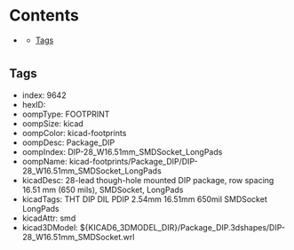 



Contents
========

* [](#)
	* [Tags](#tags)

# 

## Tags

- index: 9642
- hexID: 
- oompType: FOOTPRINT
- oompSize: kicad
- oompColor: kicad-footprints
- oompDesc: Package_DIP
- oompIndex: DIP-28_W16.51mm_SMDSocket_LongPads
- oompName: kicad-footprints/Package_DIP/DIP-28_W16.51mm_SMDSocket_LongPads
- kicadDesc: 28-lead though-hole mounted DIP package, row spacing 16.51 mm (650 mils), SMDSocket, LongPads
- kicadTags: THT DIP DIL PDIP 2.54mm 16.51mm 650mil SMDSocket LongPads
- kicadAttr: smd
- kicad3DModel: ${KICAD6_3DMODEL_DIR}/Package_DIP.3dshapes/DIP-28_W16.51mm_SMDSocket.wrl

